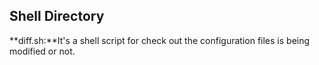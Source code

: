 ## Shell Directory

**diff.sh:**It's a shell script for check out the configuration files is being modified or not.
